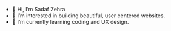 - 👋 Hi, I’m Sadaf Zehra
- 👀 I’m interested in building beautiful, user centered websites.
- 🌱 I’m currently learning coding and UX design.


<!---
Szehra17/Szehra17 is a ✨ special ✨ repository because its `README.md` (this file) appears on your GitHub profile.
You can click the Preview link to take a look at your changes.
--->
